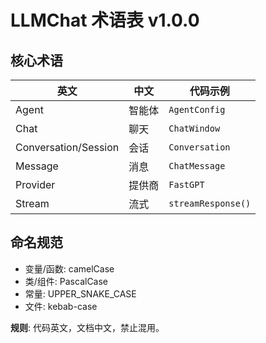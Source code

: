 ﻿# LLMChat 术语表 v1.0.0

## 核心术语

| 英文 | 中文 | 代码示例 |
|------|------|---------|
| Agent | 智能体 | `AgentConfig` |
| Chat | 聊天 | `ChatWindow` |
| Conversation/Session | 会话 | `Conversation` |
| Message | 消息 | `ChatMessage` |
| Provider | 提供商 | `FastGPT` |
| Stream | 流式 | `streamResponse()` |

## 命名规范
- 变量/函数: camelCase
- 类/组件: PascalCase
- 常量: UPPER_SNAKE_CASE
- 文件: kebab-case

**规则**: 代码英文，文档中文，禁止混用。
